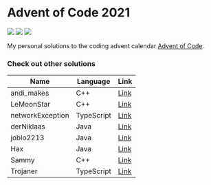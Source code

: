 # Advent of Code 2021

![](https://img.shields.io/badge/Language-Kotlin-orange) ![](https://img.shields.io/badge/days%20completed-0-green) ![](https://img.shields.io/badge/stars%20⭐-0-yellow)

My personal solutions to the coding advent calendar [Advent of Code](https://adventofcode.com/).

### Check out other solutions

| Name             | Language   | Link                                                      |
| ---------------- | ---------- | --------------------------------------------------------- |
| andi_makes       | C++        | [Link](https://github.com/andi-makes/aoc2021)             |
| LeMoonStar       | C++        | [Link](https://github.com/LeMoonStar/AoC21)               |
| networkException | TypeScript | [Link](https://github.com/networkException/AdventOfCode)  |
| derNiklaas       | Java       | [Link](https://github.com/derNiklaas/Advent-Of-Code-2021) |
| joblo2213        | Java       | [Link](https://github.com/joblo2213/AdventOfCode2021)     |
| Hax              | Java       | [Link](https://github.com/Schlauer-Hax/advent-of-code)    |
| Sammy            | C++        | [Link](https://github.com/1Turtle/AdventOfCode)           |
| Trojaner         | TypeScript | [Link](https://github.com/TrojanerHD/AdventofCode2021)    |
